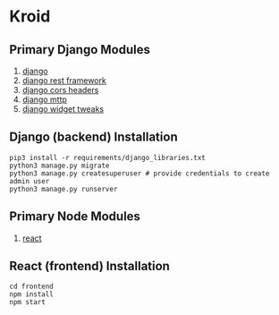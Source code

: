 # Kroid

## Primary Django Modules
1. [django](https://www.djangoproject.com/)
2. [django rest framework](http://www.django-rest-framework.org/)
3. [django cors headers](https://pypi.org/project/django-cors-headers/0.01/)
4. [django mttp](https://django-mptt.readthedocs.io/en/latest/)
5. [django widget tweaks](https://pypi.org/project/django-widget-tweaks/)

## Django (backend) Installation
```
pip3 install -r requirements/django_libraries.txt
python3 manage.py migrate
python3 manage.py createsuperuser # provide credentials to create admin user
python3 manage.py runserver
```

## Primary Node Modules
1. [react](https://facebook.github.io/react/)

## React (frontend) Installation
```
cd frontend
npm install
npm start
```
